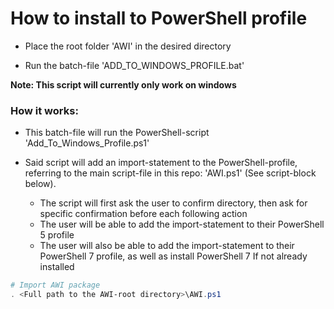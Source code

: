 
# How to install to PowerShell profile

- Place the root folder 'AWI' in the desired directory

- Run the batch-file 'ADD_TO_WINDOWS_PROFILE.bat'

**Note: This script will currently only work on windows**

### How it works:
- This batch-file will run the PowerShell-script 'Add_To_Windows_Profile.ps1'

- Said script will add an import-statement to the PowerShell-profile, referring to the main script-file in this repo: 'AWI.ps1' (See script-block below).
  - The script will first ask the user to confirm directory, then ask for specific confirmation before each following action
  - The user will be able to add the import-statement to their PowerShell 5 profile
  - The user will also be able to add the import-statement to their PowerShell 7 profile, as well as install PowerShell 7 If not already installed

```powershell
# Import AWI package
. <Full path to the AWI-root directory>\AWI.ps1
```
